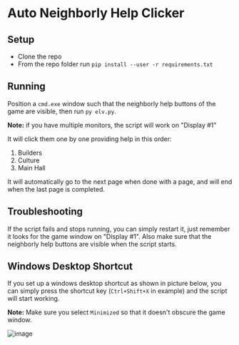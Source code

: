 # Auto Neighborly Help Clicker

## Setup

* Clone the repo
* From the repo folder run `pip install --user -r requirements.txt`

## Running

Position a `cmd.exe` window such that the neighborly help buttons of the game are visible, then run `py elv.py`.

**Note:** if you have multiple monitors, the script will work on "Display #1"

It will click them one by one providing help in this order:
1. Builders
2. Culture
3. Main Hall

It will automatically go to the next page when done with a page, and will end when the last page is completed.

## Troubleshooting

If the script fails and stops running, you can simply restart it, just remember it looks for the game window on "Display #1". Also make sure that the neighborly help buttons are visible when the script starts.

## Windows Desktop Shortcut

If you set up a windows desktop shortcut as shown in picture below, you can simply press the shortcut key (`Ctrl+Shift+X` in example) and the script will start working.

**Note:** Make sure you select `Minimized` so that it doesn't obscure the game window.

![image](https://github.com/paviad/elvenar-neighborly-help-clicker/assets/1235688/32d7d0b5-9100-48bd-a349-d711e000d8b7)
